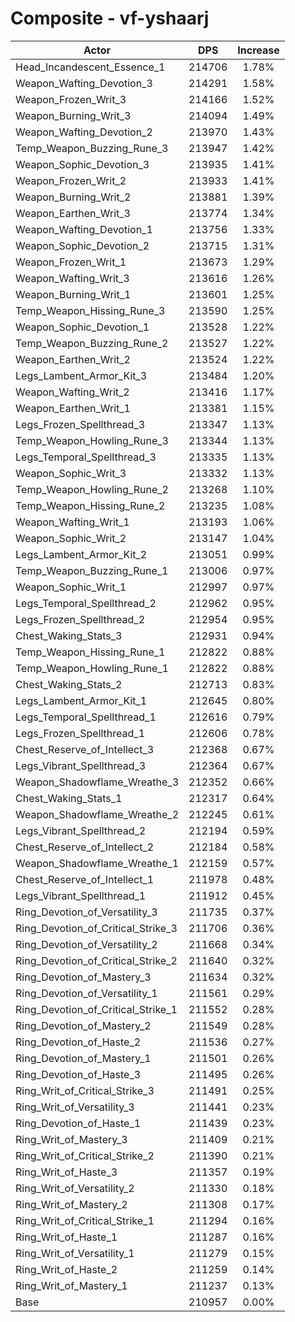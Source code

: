 # Composite - vf-yshaarj
| Actor | DPS | Increase |
|---|:---:|:---:|
|Head_Incandescent_Essence_1|214706|1.78%|
|Weapon_Wafting_Devotion_3|214291|1.58%|
|Weapon_Frozen_Writ_3|214166|1.52%|
|Weapon_Burning_Writ_3|214094|1.49%|
|Weapon_Wafting_Devotion_2|213970|1.43%|
|Temp_Weapon_Buzzing_Rune_3|213947|1.42%|
|Weapon_Sophic_Devotion_3|213935|1.41%|
|Weapon_Frozen_Writ_2|213933|1.41%|
|Weapon_Burning_Writ_2|213881|1.39%|
|Weapon_Earthen_Writ_3|213774|1.34%|
|Weapon_Wafting_Devotion_1|213756|1.33%|
|Weapon_Sophic_Devotion_2|213715|1.31%|
|Weapon_Frozen_Writ_1|213673|1.29%|
|Weapon_Wafting_Writ_3|213616|1.26%|
|Weapon_Burning_Writ_1|213601|1.25%|
|Temp_Weapon_Hissing_Rune_3|213590|1.25%|
|Weapon_Sophic_Devotion_1|213528|1.22%|
|Temp_Weapon_Buzzing_Rune_2|213527|1.22%|
|Weapon_Earthen_Writ_2|213524|1.22%|
|Legs_Lambent_Armor_Kit_3|213484|1.20%|
|Weapon_Wafting_Writ_2|213416|1.17%|
|Weapon_Earthen_Writ_1|213381|1.15%|
|Legs_Frozen_Spellthread_3|213347|1.13%|
|Temp_Weapon_Howling_Rune_3|213344|1.13%|
|Legs_Temporal_Spellthread_3|213335|1.13%|
|Weapon_Sophic_Writ_3|213332|1.13%|
|Temp_Weapon_Howling_Rune_2|213268|1.10%|
|Temp_Weapon_Hissing_Rune_2|213235|1.08%|
|Weapon_Wafting_Writ_1|213193|1.06%|
|Weapon_Sophic_Writ_2|213147|1.04%|
|Legs_Lambent_Armor_Kit_2|213051|0.99%|
|Temp_Weapon_Buzzing_Rune_1|213006|0.97%|
|Weapon_Sophic_Writ_1|212997|0.97%|
|Legs_Temporal_Spellthread_2|212962|0.95%|
|Legs_Frozen_Spellthread_2|212954|0.95%|
|Chest_Waking_Stats_3|212931|0.94%|
|Temp_Weapon_Hissing_Rune_1|212822|0.88%|
|Temp_Weapon_Howling_Rune_1|212822|0.88%|
|Chest_Waking_Stats_2|212713|0.83%|
|Legs_Lambent_Armor_Kit_1|212645|0.80%|
|Legs_Temporal_Spellthread_1|212616|0.79%|
|Legs_Frozen_Spellthread_1|212606|0.78%|
|Chest_Reserve_of_Intellect_3|212368|0.67%|
|Legs_Vibrant_Spellthread_3|212364|0.67%|
|Weapon_Shadowflame_Wreathe_3|212352|0.66%|
|Chest_Waking_Stats_1|212317|0.64%|
|Weapon_Shadowflame_Wreathe_2|212245|0.61%|
|Legs_Vibrant_Spellthread_2|212194|0.59%|
|Chest_Reserve_of_Intellect_2|212184|0.58%|
|Weapon_Shadowflame_Wreathe_1|212159|0.57%|
|Chest_Reserve_of_Intellect_1|211978|0.48%|
|Legs_Vibrant_Spellthread_1|211912|0.45%|
|Ring_Devotion_of_Versatility_3|211735|0.37%|
|Ring_Devotion_of_Critical_Strike_3|211706|0.36%|
|Ring_Devotion_of_Versatility_2|211668|0.34%|
|Ring_Devotion_of_Critical_Strike_2|211640|0.32%|
|Ring_Devotion_of_Mastery_3|211634|0.32%|
|Ring_Devotion_of_Versatility_1|211561|0.29%|
|Ring_Devotion_of_Critical_Strike_1|211552|0.28%|
|Ring_Devotion_of_Mastery_2|211549|0.28%|
|Ring_Devotion_of_Haste_2|211536|0.27%|
|Ring_Devotion_of_Mastery_1|211501|0.26%|
|Ring_Devotion_of_Haste_3|211495|0.26%|
|Ring_Writ_of_Critical_Strike_3|211491|0.25%|
|Ring_Writ_of_Versatility_3|211441|0.23%|
|Ring_Devotion_of_Haste_1|211439|0.23%|
|Ring_Writ_of_Mastery_3|211409|0.21%|
|Ring_Writ_of_Critical_Strike_2|211390|0.21%|
|Ring_Writ_of_Haste_3|211357|0.19%|
|Ring_Writ_of_Versatility_2|211330|0.18%|
|Ring_Writ_of_Mastery_2|211308|0.17%|
|Ring_Writ_of_Critical_Strike_1|211294|0.16%|
|Ring_Writ_of_Haste_1|211287|0.16%|
|Ring_Writ_of_Versatility_1|211279|0.15%|
|Ring_Writ_of_Haste_2|211259|0.14%|
|Ring_Writ_of_Mastery_1|211237|0.13%|
|Base|210957|0.00%|
